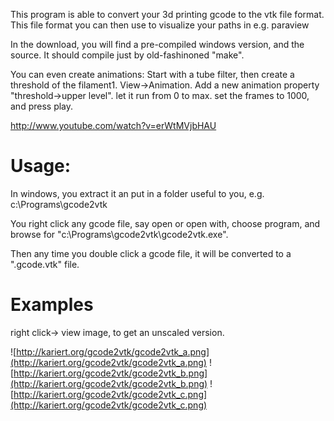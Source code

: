 This program is able to convert your 3d printing gcode to the vtk file format. This file format you can then use to visualize your paths in e.g. paraview

In the download, you will find a pre-compiled windows version, and the source.
It should compile just by old-fashinoned "make".

You can even create animations: Start with a tube filter, then create a threshold of the filament1. View->Animation. Add a new animation property "threshold->upper level". let it run from 0 to max. set the frames to 1000, and press play.

http://www.youtube.com/watch?v=erWtMVjbHAU

# Usage: #
In windows,  you extract it an put in a folder useful to you, e.g. c:\Programs\gcode2vtk

You right click any gcode file, say open or open with, choose program, and browse for
"c:\Programs\gcode2vtk\gcode2vtk.exe".

Then any time you double click a gcode file, it will be converted to
a ".gcode.vtk" file.

# Examples #

right click-> view image, to get an unscaled version.

![http://kariert.org/gcode2vtk/gcode2vtk_a.png](http://kariert.org/gcode2vtk/gcode2vtk_a.png)
![http://kariert.org/gcode2vtk/gcode2vtk_b.png](http://kariert.org/gcode2vtk/gcode2vtk_b.png)
![http://kariert.org/gcode2vtk/gcode2vtk_c.png](http://kariert.org/gcode2vtk/gcode2vtk_c.png)